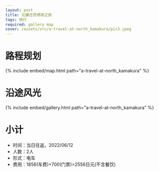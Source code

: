```yaml
---
layout: post
title: 北镰仓赏绣球之旅
tags: 旅行
required: gallery map
cover: /assets/src/a-travel-at-north_kamakura/pic3.jpeg
---
```


# 路程规划

{% include embed/map.html path="a-travel-at-north_kamakura" %}

# 沿途风光

{% include embed/gallery.html path="a-travel-at-north_kamakura" %}

# 小计

- 时间：当日往返，2022/06/12
- 人数：2人
- 形式：电车
- 费用：1856(车费)+700(门票)=2556日元(不含餐饮)
